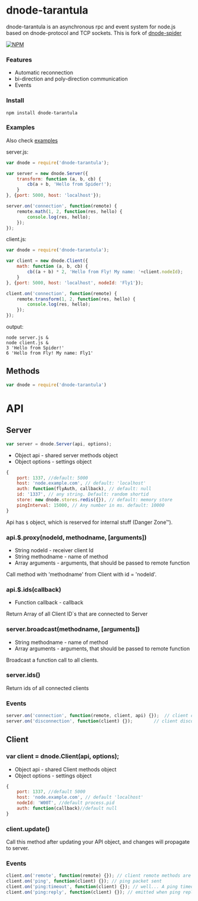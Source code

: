 # dnode-tarantula

dnode-tarantula is an asynchronous rpc and event system for node.js based on dnode-protocol and TCP sockets.
This is fork of [dnode-spider](https://github.com/llevkin/dnode-spider)

[![NPM](https://nodei.co/npm/dnode-tarantula.png?downloads=true)](https://nodei.co/npm/dnode-tarantula/)

### Features
* Automatic reconnection
* bi-direction and poly-direction communication
* Events

### Install

```
npm install dnode-tarantula
```

### Examples

Also check [examples](/examples/)

server.js:

``` js
var dnode = require('dnode-tarantula');

var server = new dnode.Server({
	transform: function (a, b, cb) {
		cb(a + b, 'Hello from Spider!');
	}
}, {port: 5000, host: 'localhost'});

server.on('connection', function(remote) {
	remote.math(1, 2, function(res, hello) {
		console.log(res, hello);
	});
});

```

client.js:

``` js
var dnode = require('dnode-tarantula');

var client = new dnode.Client({
	math: function (a, b, cb) {
		cb((a + b) * 2, 'Hello from Fly! My name: '+client.nodeId);
	}
}, {port: 5000, host: 'localhost', nodeId: 'Fly1'});

client.on('connection', function(remote) {
	remote.transform(1, 2, function(res, hello) {
		console.log(res, hello);
	});
});

```

output:
```
node server.js &
node client.js &
3 'Hello from Spider!'
6 'Hello from Fly! My name: Fly1'
```

## Methods

``` js
var dnode = require('dnode-tarantula')
```

# API

## Server

``` js
var server = dnode.Server(api, options);
```

* Object api - shared server methods object
* Object options - settings object

```js
{
	port: 1337, //default: 5000
	host: 'node.example.com', // default: 'localhost'
	auth: function(flyAuth, callback), // default: null
	id: '1337', // any string. Default: random shortid
	store: new dnode.stores.redis({}), // default: memory store
	pingInterval: 15000, // Any number in ms. default: 10000
}
```

Api has `$` object, which is reserved for internal stuff (Danger Zone™).

### api.$.proxy(nodeId, methodname, [arguments])

* String nodeId - receiver client Id
* String methodname - name of method
* Array arguments - arguments, that should be passed to remote function

Call method with 'methodname' from Client with id = 'nodeId'.

### api.$.ids(callback)

* Function callback - callback

Return Array of all Client ID`s that are connected to Server

### server.broadcast(methodname, [arguments])

* String methodname - name of method
* Array arguments - arguments, that should be passed to remote function

Broadcast a function call to all clients.

### server.ids()

Return ids of all connected clients

### Events

``` js
server.on('connection', function(remote, client, api) {});	// client connected
server.on('disconnection', function(client) {});		// client disconnected
```

## Client

### var client = dnode.Client(api, options);

* Object api - shared Client methods object
* Object options - settings object

```js
{
	port: 1337, //default 5000
	host: 'node.example.com', // default 'localhost'
	nodeId: 'W00T', //default process.pid
	auth: function(callback)//default null
}
```

### client.update()

Call this method after updating your API object, and changes will propagate to server.

### Events

``` js
client.on('remote', function(remote) {}); // client remote methods are ready
client.on('ping', function(client) {}); // ping packet sent
client.on('ping:timeout', function(client) {}); // well... A ping timeout!
client.on('ping:reply', function(client) {}); // emitted when ping reply arrives
```
